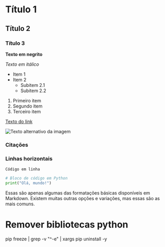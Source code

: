 # Título 1

## Título 2

### Título 3

**Texto em negrito**

*Texto em itálico*

- Item 1
- Item 2
  - Subitem 2.1
  - Subitem 2.2

1. Primeiro item
2. Segundo item
3. Terceiro item


[Texto do link](URL)

![Texto alternativo da imagem](https://avatars.githubusercontent.com/u/155449465?s=400&u=6ff98dcf9214b5398b2dd1dcba889a1681a36cc1&v=4)

### Citações


### Linhas horizontais


`Código em linha`

```python
# Bloco de código em Python
print("Olá, mundo!")

```


Essas são apenas algumas das formatações básicas disponíveis em Markdown. Existem muitas outras opções e variações, mas essas são as mais comuns.

# Remover bibliotecas python
pip freeze | grep -v "^-e" | xargs pip uninstall -y